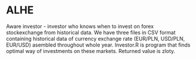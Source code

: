 # ALHE
Aware investor - investor who knows when to invest on forex stockexchange from historical data. We have three files in CSV format containing historical data of currency exchange rate (EUR/PLN, USD/PLN, EUR/USD) asembled throughout whole year.
Investor.R is program that finds optimal way of investments on these markets. Returned value is zloty.
